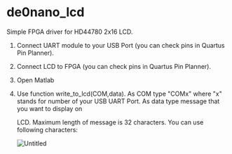 # de0nano_lcd
Simple FPGA driver for HD44780 2x16 LCD. 

1. Connect UART module to your USB Port (you can check pins in Quartus Pin Planner).

2. Connect LCD to FPGA (you can check pins in Quartus Pin Planner).

3. Open Matlab

4. Use function write_to_lcd(COM,data). As COM type "COMx" where "x" stands for number of your USB UART Port. As data type message that you want to display on

   LCD. Maximum length of message is 32 characters. You can use following characters:
   
   ![Untitled](https://user-images.githubusercontent.com/110915050/192877569-c5bfb293-a725-4f55-bec2-21dc8755bd1c.png)


